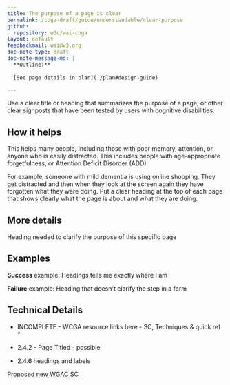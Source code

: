 ```yaml
---
title: The purpose of a page is clear
permalink: /coga-draft/guide/understandable/clear-purpose
github:
  repository: w3c/wai-coga
layout: default
feedbackmail: wai@w3.org
doc-note-type: draft
doc-note-message-md: |
  **Outline:**
      
  [See page details in plan](./plan#design-guide)

---
```

Use a clear title or heading that summarizes the purpose of a page, or other clear signposts that have been tested by users with cognitive disabilities. 

## How it helps

This helps many people, including those with poor memory, attention, or anyone who is easily distracted. This includes people with age-appropriate forgetfulness, or Attention Deficit Disorder (ADD).

For example, someone with mild dementia is using online shopping. They get distracted and then when they look at the screen again they have forgotten what they were doing. Put a clear heading at the top of each page that shows clearly what the page is about and what they are doing. 

## More details

Heading needed to clarify the purpose of this specific page

## Examples

**Success** example: Headings tells me exactly where I am

**Failure** example: Heading that doesn't clarify the step in a form

## Technical Details

* INCOMPLETE - WCGA resource links here - SC, Techniques & quick ref *

* 2.4.2 - Page Titled  - possible
* 2.4.6 headings and labels

[Proposed new WGAC SC](https://github.com/w3c/wcag21/issues/55)